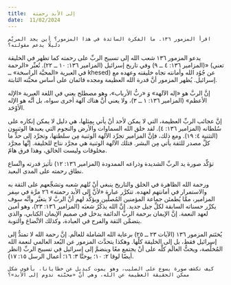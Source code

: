 ```yaml
---
title:  إلى الأبد رحمته
date:  11/02/2024
---
```


`اقرأ المزمور ١٣٦. ما الفكرة السائدة في هذا المزمور؟ أين يجد المرنِّم دليلًا يدعم مقولته؟`

يدعو المزمور ١٣٦ شعب الله إلى تسبيح الربِّ على رحمته كما تظهر في الخليقة (المزامير ١٣٦: ٤ ــ ٩) وفي تاريخ إسرائيل (المزامير ١٣٦: ١٠ ــ ٢٢). تُعبِّر «الرحمة» (تعني في العبرية «المحبَّة الراسخة» ــ khesed) عن جُوُد الله وأمانته تجاه خليقته وعهده مع إسرائيل. يُظهر المزمور أنَّ قدرة الله العظيمة ومجده قائمان على أساس محبَّته الثابتة.

إنَّ الربَّ هو «إله الآلهة» وَ «ربُّ الأرباب»، وهو مصطلح يعني في اللغة العبرية «الإله الأعظم» (المزامير ١٣٦: ١ ــ ٣)، ولا يعني أنَّ هناك آلهة أخرى سواه، بل أنَّه هو الإله الأوْحَد.

إنَّ عجائب الربِّ العظيمة، التي لا يمكن لأحد أنْ يأتي بِمِثلها، هي دليل لا يمكن إنكاره على سُلطانه (المزامير ١٣٦: ٤). لقد خلق الله السماوات والأرض والنجوم التي يعبدها الوثنيون (التثنية ٤: ١٩). ومع ذلك، فإنَّ المزامير تجرِّد الآلهة الوثنية مِن سلطتها، وتجرِّد إلى حدٍّ ما كلَّ مصدر للثقة يأتي مِن البشر. فتلك الآلهة الوثنية هي مجرَّد نتاج للخليقة. إنَّها مجرَّد مخلوقات وليست الخالق، وهذا فرق هامّ.

تؤكِّد صورة يد الربِّ الشديدة وذراعه الممدودة (المزامير ١٣٦: ١٢) تأثيرَ قدرته واتِّساع نطاق رحمته على المدى البعيد.

ورحمة الله الظاهرة في الخلق والتاريخ ينبغي أنْ تُلهم شعبه وتشجِّعهم على الثقة به والاستمرار في أمانتهم لعهده. تتكرَّر عبارة «لأنَّ إلى الأبد رحمته» ٢٦ مرَّة في سِفر المزامير، ممَّا يُطمئن جماعة المؤمنين المُصلِّين ويؤكِّد لهم أنَّ الربَّ لا يتغيَّر وأنَّه سوف يكرِّر حسناته السابقة لكلِّ جيل جديد. إنَّ الله يذكُرُ شعبَه (المزامير ١٣٦: ٢٣)، وهو أمين لعهد النعمة. إنَّ الإيمان برحمة الربِّ الدائمة يدخل في صميم الإيمان الكتابي، والذي يتضمَّن الثقة والفرح في العبادة، وكذلك الاتِّضاع والتوبة.

يُختَتم المزمور ١٣٦ (الآيات ٢٣ ــ ٢٥) برعاية الله الشاملة للعالَم. إنَّ رحمة الله لا تمتدُّ إلى إسرائيل فقط، بل إلى الخليقة كلِّها. وهكذا يتحدَّث المزمور عن البُعد العالمي لنعمة الله المُخلِّصة، ويحثُّ العالَم كلَّه على أنْ يجتمع معًا وينضمَّ إلى إسرائيل في تسبيح الربِّ (انظر أيضًا لوقا ٢: ١٠؛ يوحنَّا ٣: ١٦؛ أعمال الرسل ١٥: ١٧).

`كيف تكشف صورة يسوع على الصليب، وهو يموت كبديل عن خطايانا، بأقوى شكل ممكن الحقيقة العظيمة عن الله، وهي أنَّ «محبَّته تدوم إلى الأبد»؟`
